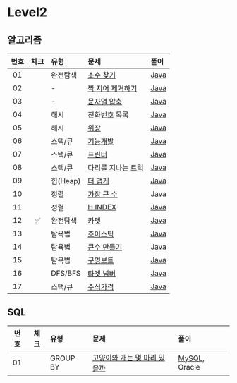 # Level2

## 알고리즘

| 번호 | 체크 | 유형 | 문제 | 풀이 |
| :-: | :-: | :-- | :-- | :-- |
| 01 |                    | 완전탐색 | [소수 찾기](https://programmers.co.kr/learn/courses/30/lessons/42839)          | [Java](./Solution/소수찾기/Solution.java) |
| 02 |                    | -        | [짝 지어 제거하기](https://programmers.co.kr/learn/courses/30/lessons/12973)   | [Java](./Solution/짝_지어_제거하기/Solution.java) |
| 03 |                    | -        | [문자열 압축](https://programmers.co.kr/learn/courses/30/lessons/60057)        | [Java](./Solution/문자열_압축/Solution.java) |
| 04 |                    | 해시     | [전화번호 목록](https://programmers.co.kr/learn/courses/30/lessons/42577)      | [Java](./Solution/전화번호_목록/Solution.java) |
| 05 |                    | 해시     | [위장](https://programmers.co.kr/learn/courses/30/lessons/42578)               | [Java](./Solution/위장/Solution.java) |
| 06 |                    | 스택/큐  | [기능개발](https://programmers.co.kr/learn/courses/30/lessons/42586)           | [Java](./Solution/기능개발/Solution.java) |
| 07 |                    | 스택/큐  | [프린터](https://programmers.co.kr/learn/courses/30/lessons/42587)             | [Java](./Solution/프린터/Solution.java) |
| 08 |                    | 스택/큐  | [다리를 지나는 트럭](https://programmers.co.kr/learn/courses/30/lessons/42583) | [Java](./Solution/다리를_지나는_트럭/Solution.java) |
| 09 |                    | 힙(Heap) | [더 맵게](https://programmers.co.kr/learn/courses/30/lessons/42626)            | [Java](./Solution/더_맵게/Solution.java) |
| 10 |                    | 정렬     | [가장 큰 수](https://programmers.co.kr/learn/courses/30/lessons/42746)         | [Java](./Solution/가장_큰_수/Solution.java) |
| 11 |                    | 정렬     | [H INDEX](https://programmers.co.kr/learn/courses/30/lessons/42747)            | [Java](./Solution/H_INDEX/Solution.java) |
| 12 | :white_check_mark: | 완전탐색 | [카펫](https://programmers.co.kr/learn/courses/30/lessons/42842)               | [Java](./Solution/카펫/Solution.java) |
| 13 |                    | 탐욕법   | [조이스틱](https://programmers.co.kr/learn/courses/30/lessons/42860)           | [Java](./Solution/조이스틱/Solution.java) |
| 14 |                    | 탐욕법   | [큰수 만들기](https://programmers.co.kr/learn/courses/30/lessons/42883)        | [Java](./Solution/큰수_만들기/Solution.java) |
| 15 |                    | 탐욕법   | [구명보트](https://programmers.co.kr/learn/courses/30/lessons/42885)           | [Java](./Solution/구명보트/Solution.java) |
| 16 |                    | DFS/BFS  | [타겟 넘버](https://programmers.co.kr/learn/courses/30/lessons/43165)          | [Java](./Solution/타겟_넘버/Solution.java) |
| 17 |                    | 스택/큐  | [주식가격](https://programmers.co.kr/learn/courses/30/lessons/42584)           | [Java](./Solution/주식가격/Solution.java) |

## SQL

| 번호 | 체크 | 유형 | 문제 | 풀이 |
| :-: | :-: | :-- | :-- | :-- |
| 01 |                    | GROUP BY | [고양이와 개는 몇 마리 있을까](https://programmers.co.kr/learn/courses/30/lessons/59040) | [MySQL](./Solution/고양이와_개는_몇_마리_있을까/Solution_mysql.sql), Oracle |
